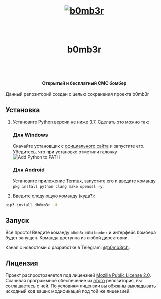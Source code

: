 ﻿<h1 align="center">  <br>  <a href="https://github.com/dmitrijkotov/b0mb3r"><img src="https://emojipedia-us.s3.dualstack.us-west-1.amazonaws.com/thumbs/120/apple/237/bomb_1f4a3.png" alt="b0mb3r"></a>  <br>  b0mb3r  <br></h1><h4 align="center">Открытый и бесплатный СМС бомбер</h4>Данный репозиторий создан с целью сохранения проекта b0mb3r## Установка1. Установите Python версии не ниже 3.7. Сделать это можно так:     <h3>Для Windows</h3>     Скачайте установщик с [официального сайта](https://www.python.org/downloads/) и запустите его. Убедитесь, что при установке отметили галочку ![Add Python to PATH](https://user-images.githubusercontent.com/42045258/69171091-557d2780-0b0c-11ea-8adf-7f819357f041.png)     <h3>Для Android</h3>     Установите приложение [Termux](https://play.google.com/store/apps/details?id=com.termux), запустите его и введите команду `pkg install python clang make openssl -y`. 2. Введите следующую команду ([куда?](http://comp-profi.com/kak-vyzvat-komandnuyu-stroku-ili-konsol-windows/)): ```shpip3 install db0mb3r -U``` ## Запуск Всё просто! Введите команду `b0mb3r` или `bomber` и интерфейс бомбера будет запущен. Команда доступна из любой директории. Канал с новостями о разработке в Telegram: [@b0mb3rch](https://t.me/b0mb3rch).## Лицензия<!--- Не надо это удалять, пожалуйста 😐  -->Проект распространяется под лицензией [Mozilla Public License 2.0](https://github.com/crinny/b0mb3r/blob/master/LICENSE). Скачивая программное обеспечение из [этого](https://github.com/crinny/b0mb3r) репозитория, вы соглашаетесь с ней. По условиям лицензии вы обязаны выкладывать исходный код ваших модификаций под той же лицензией.